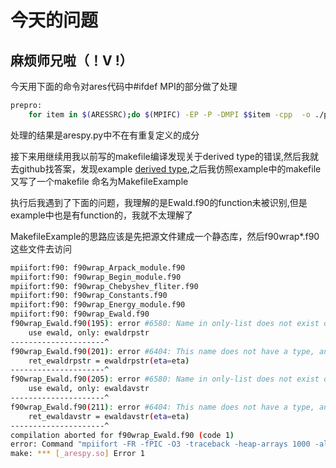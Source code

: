 # 今天的问题

## 麻烦师兄啦（！V !）

今天用下面的命令对ares代码中#ifdef MPI的部分做了处理

```bash
prepro:
    for item in $(ARESSRC);do $(MPIFC) -EP -P -DMPI $$item -cpp  -o ./preprocessed/$$item; done;
```

处理的结果是arespy.py中不在有重复定义的成分

接下来用继续用我以前写的makefile编译发现关于derived type的错误,然后我就去github找答案，发现example [derived type](https://github.com/jameskermode/f90wrap/tree/master/examples/derivedtypes),之后我仿照example中的makefile又写了一个makefile 命名为MakefileExample

执行后我遇到了下面的问题，我理解的是Ewald.f90的function未被识别,但是example中也是有function的，我就不太理解了

MakefileExample的思路应该是先把源文件建成一个静态库，然后f90wrap*.f90这些文件去访问

```bash
mpiifort:f90: f90wrap_Arpack_module.f90
mpiifort:f90: f90wrap_Begin_module.f90
mpiifort:f90: f90wrap_Chebyshev_fliter.f90
mpiifort:f90: f90wrap_Constants.f90
mpiifort:f90: f90wrap_Energy_module.f90
mpiifort:f90: f90wrap_Ewald.f90
f90wrap_Ewald.f90(195): error #6580: Name in only-list does not exist or is not accessible.   [EWALDRPSTR]
    use ewald, only: ewaldrpstr
---------------------^
f90wrap_Ewald.f90(201): error #6404: This name does not have a type, and must have an explicit type.   [EWALDRPSTR]
    ret_ewaldrpstr = ewaldrpstr(eta=eta)
---------------------^
f90wrap_Ewald.f90(205): error #6580: Name in only-list does not exist or is not accessible.   [EWALDAVSTR]
    use ewald, only: ewaldavstr
---------------------^
f90wrap_Ewald.f90(211): error #6404: This name does not have a type, and must have an explicit type.   [EWALDAVSTR]
    ret_ewaldavstr = ewaldavstr(eta=eta)
---------------------^
compilation aborted for f90wrap_Ewald.f90 (code 1)
error: Command "mpiifort -FR -fPIC -O3 -traceback -heap-arrays 1000 -align array32byte -align rec32byte -fpp -DMPI -I/work/home/xinyu/workplace/PhdProgram/aresPy/ares_lib/lib/fftw/include -I/work/home/xinyu/workplace/PhdProgram/aresPy/ares_lib/lib/include -module . -fPIC -fp-model strict -O1 -assume minus0 -qopenmp -I./src.linux-x86_64-3.8/./src.linux-x86_64-3.8 -I/work/home/xinyu/soft/XinYuEnv/lib/python3.8/site-packages/numpy/core/include -I/work/home/xinyu/soft/XinYuEnv/include/python3.8 -c -c f90wrap_Ewald.f90 -o ./f90wrap_Ewald.o" failed with exit status 1
make: *** [_arespy.so] Error 1
```

